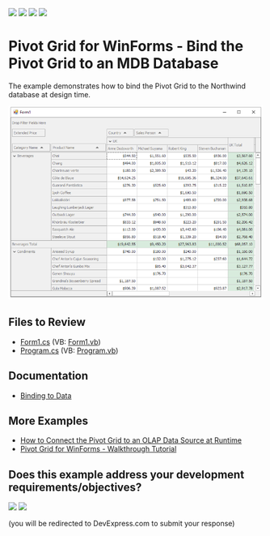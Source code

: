 <!-- default badges list -->
![](https://img.shields.io/endpoint?url=https://codecentral.devexpress.com/api/v1/VersionRange/128582827/24.2.1%2B)
[![](https://img.shields.io/badge/Open_in_DevExpress_Support_Center-FF7200?style=flat-square&logo=DevExpress&logoColor=white)](https://supportcenter.devexpress.com/ticket/details/T540530)
[![](https://img.shields.io/badge/📖_How_to_use_DevExpress_Examples-e9f6fc?style=flat-square)](https://docs.devexpress.com/GeneralInformation/403183)
[![](https://img.shields.io/badge/💬_Leave_Feedback-feecdd?style=flat-square)](#does-this-example-address-your-development-requirementsobjectives)
<!-- default badges end -->

# Pivot Grid for WinForms - Bind the Pivot Grid to an MDB Database

The example demonstrates how to bind the Pivot Grid to the Northwind database at design time. 

![](/images/screenshot.png)

## Files to Review

* [Form1.cs](./CS/WinPivot_GettingStarted/Form1.cs) (VB: [Form1.vb](./VB/WinPivot_GettingStarted/Form1.vb))
* [Program.cs](./CS/WinPivot_GettingStarted/Program.cs) (VB: [Program.vb](./VB/WinPivot_GettingStarted/Program.vb))


## Documentation

- [Binding to Data](https://docs.devexpress.com/WindowsForms/1842/controls-and-libraries/pivot-grid/binding-to-data)

## More Examples

- [How to Connect the Pivot Grid to an OLAP Data Source at Runtime](https://github.com/DevExpress-Examples/winforms-pivot-grid-connect-to-an-olap-datasource)
- [Pivot Grid for WinForms - Walkthrough Tutorial](https://github.com/DevExpress-Examples/winforms-pivot-grid-walkthrough-tutorial)



<!-- feedback -->
## Does this example address your development requirements/objectives?

[<img src="https://www.devexpress.com/support/examples/i/yes-button.svg"/>](https://www.devexpress.com/support/examples/survey.xml?utm_source=github&utm_campaign=winforms-pivot-grid-bind-to-an-mdb-database&~~~was_helpful=yes) [<img src="https://www.devexpress.com/support/examples/i/no-button.svg"/>](https://www.devexpress.com/support/examples/survey.xml?utm_source=github&utm_campaign=winforms-pivot-grid-bind-to-an-mdb-database&~~~was_helpful=no)

(you will be redirected to DevExpress.com to submit your response)
<!-- feedback end -->
